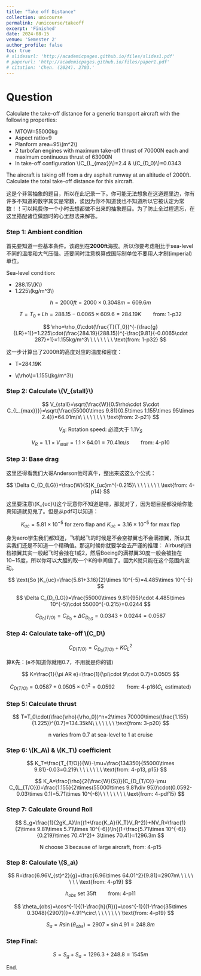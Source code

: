 ```yaml
---
title: "Take off Distance"
collection: unicourse
permalink: /unicourse/takeoff
excerpt: 'Finished'
date: 2024-08-15
venue: 'Semester 2'
author_profile: false
toc: true
# slidesurl: 'http://academicpages.github.io/files/slides1.pdf'
# paperurl: 'http://academicpages.github.io/files/paper1.pdf'
# citation: 'Chen. (2024). 2703.'
---
```


# Question 

Calculate the take-off distance for a generic transport aircraft with the following properties:

- MTOW=55000kg
- Aspect ratio=9
- Planform area=95\\(m^2\\)
- 2 turbofan engines with maximum take-off thrust of 70000N each and maximum continuous thrust of 63000N
- In take-off configuration \\(C_{L_{max}}\\)=2.4 & \\(C_{D_0}\\)=0.0343

The aircraft is taking off from a dry asphalt runway at an altitude of 2000ft. Calculate the total take-off distance for this aircraft.

这是个非常抽象的题目，所以在此记录一下。你可能无法想象在这道题里边，你有许多不知道的数字其实是常数，诶因为你不知道我也不知道所以它被认定为常数！！可以耗费你一个小时去想都做不出来的抽象题目。为了防止全过程遗忘，在这里搭配诸位做题时的心里想法来解答。

### Step 1: Ambient condition

首先要知道一些基本条件。该跑到在**2000ft**海拔。所以你要考虑相比于sea-level不同的温度和大气压强。还要同时注意换算成国际制单位不要用人才制(imperial)单位。

Sea-level condition:

- 288.15\\(K\\)
- 1.225\\(kg/m^3\\)

$$
h=2000ft=2000\times 0.3048m=609.6m
$$

$$
T=T_0+Lh=288.15-0.0065\times 609.6=284.19K\ \ \ \ \ \ \ \ \text{from: 1-p32}
$$

$$
\rho=\rho_0\cdot(\frac{T}{T_0})^{-(\frac{g}{LR}+1)}=1.225\cdot(\frac{284.19}{288.15})^{-\frac{9.81}{-0.0065\cdot 287}+1}=1.155kg/m^3\ \ \ \ \ \ \ \ \text{from: 1-p32}
$$

这一步计算出了2000ft的高度对应的温度和密度：

- T=284.19K
  
- \\(\rho\\)=1.155\\(kg/m^3\\)

### Step 2: Calculate \\(V_{stall}\\)

$$
V_{stall}=\sqrt{\frac{W}{0.5\rho\cdot S\cdot C_{L_{max}}}}=\sqrt{\frac{55000\times 9.81}{0.5\times 1.155\times 95\times 2.4}}=64.01m/s\ \ \ \ \ \ \ \ \text{from: 2-p21}
$$

$$
V_R\text{: Rotation speed: 必须大于 }1.1V_S
$$

$$
V_R=1.1\times V_{stall}=1.1\times 64.01=70.41m/s\ \ \ \ \ \ \ \ \text{from: 4-p10}
$$

### Step 3: Base drag

这里还得看我们大哥Anderson他可真牛，整出来这这么个公式：

$$
\Delta C_{D_{LG}}=\frac{W}{S}K_{uc}m^{-0.215}\ \ \ \ \ \ \ \ \text{from: 4-p14}
$$

这里要注意\\(K_{uc}\\)这个玩意你不知道是啥，那就对了，因为题目屁都没给你能真知道就见鬼了。但是从pdf可以知道：

$$
K_{uc}=5.81\times 10^{-5}\text{ for zero flap and }K_{uc}=3.16\times 10^{-5}\text{ for max flap}
$$

身为aero学生我们都知道，飞机起飞的时候是不会空襟翼也不会满襟翼，所以其实我们还是不知道一个精确值。那这时候你就要学会去严谨的推理： Airbus的四档襟翼其实一般起飞时会挂在1或2，然后Boeing的满襟翼30度一般会被挂在10~15度，所以你可以大胆的取一个K的中间值了。因为K就只能在这个范围内波动。

$$
\text{So }K_{uc}=\frac{5.81+3.16}{2}\times 10^{-5}=4.485\times 10^{-5}
$$

$$
\Delta C_{D_{LG}}=\frac{55000\times 9.81}{95}\cdot 4.485\times 10^{-5}\cdot 55000^{-0.215}=0.0244
$$

$$
C_{D_0(T/O)}=C_{D_0}+\Delta C_{D_{LG}}=0.0343+0.0244=0.0587
$$

### Step 4:  Calculate take-off \\(C_D\\)

$$
C_{D(T/O)}=C_{D_0(T/O)}+KC_L^2
$$

算K先：(e不知道你就用0.7，不用就是你的错)

$$
K=\frac{1}{\pi AR e}=\frac{1}{\pi\cdot 9\cdot 0.7}=0.0505
$$

$$
C_{D(T/O)}=0.0587+0.0505\times 0.1^2=0.0592\ \ \ \ \ \ \ \ \text{from: 4-p16(}C_L\text{ estimated)}
$$

### Step 5: Calculate thrust

$$
T=T_0\cdot(\frac{\rho}{\rho_0})^n=2\times 70000\times(\frac{1.155}{1.225})^{0.7}=134.35kN\ \ \ \ \ \ \ \text{from: 3-p20}
$$

$$
\text{n varies from 0.7 at sea-level to 1 at cruise}
$$

### Step 6: \\(K_A\\) & \\(K_T\\) coefficient

$$
K_T=\frac{T_{T/O}}{W}-\mu=\frac{134350}{55000\times 9.81}-0.03=0.219\ \ \ \ \ \ \ \ \text{from: 4-p13, p15}
$$

$$
K_A=\frac{\rho}{2(\frac{W}{S})}(C_{D_{T/O}}-\mu C_{L_{T/O}})=\frac{1.155}{2\times(55000\times 9.81\div 95)}\cdot(0.0592-0.03\times 0.1)=5.71\times 10^{-6}\ \ \ \ \ \ \ \ \text{from: 4-pdf15}
$$

### Step 7: Calculate Ground Roll

$$
S_g=\frac{1}{2gK_A}\ln{(1+\frac{K_A}{K_T}V_R^2)}+NV_R=\frac{1}{2\times 9.81\times 5.71\times 10^{-6}}\ln{(1+\frac{5.71\times 10^{-6}}{0.219}\times 70.41^2)+ 3\times 70.41}=1296.3m
$$

$$
\text{N choose 3 because of large aircraft, from: 4-p15}
$$

### Step 8: Calculate \\(S_a\\)

$$
R=\frac{6.96V_{st}^2}{g}=\frac{6.96\times 64.01^2}{9.81}=2907m\ \ \ \ \ \ \ \ \text{from: 4-p19}
$$

$$
h_{obs}\text{ set 35ft}\ \ \ \ \ \ \ \ \text{from: 4-p11}
$$

$$
\theta_{obs}=\cos^{-1}{(1-\frac{h}{R})}=\cos^{-1}{(1-\frac{35\times 0.3048}{2907})}=4.91^\circ\ \ \ \ \ \ \ \ \text{from: 4-p19}
$$

$$
S_a=R\sin(\theta_{obs})=2907\times \sin{4.91}=248.8m
$$

### Step Final:

$$
S=S_g+S_a=1296.3+248.8=1545m
$$


End.


